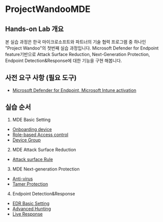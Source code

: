 # ProjectWandooMDE
## Hands-on Lab 개요
본 실습 과정은 한국 마이크로소프트와 파트너의 기술 협력 프로그램 중 하나인 "Project Wandoo"의 첫번째 실습 과정입니다. Microsoft Defender for Endpoint feature기반으로 Attack Surface Reduction, Next-Generation Protection, Endpoint Detection&Response에 대한 기능을 구현 해봅니다. 

## 사전 요구 사항 (필요 도구)

* [Microsoft Defender for Endpoint, Microsoft Intune activation](https://github.com/Kittiyayaong/ProjectWandooMDE/blob/main/MDE%20Lab%20%EC%82%AC%EC%A0%84%20%EC%A4%80%EB%B9%84%EC%82%AC%ED%95%AD.md)
  

## 실습 순서

1. MDE Basic Setting
  * [Onboarding device](https://github.com/Kittiyayaong/ProjectWandooModule1/blob/main/MDE%20Basic%20Setting-01.Onboarding%20Device.md)
  * [Role-based Access control](https://github.com/Kittiyayaong/ProjectWandooModule1/blob/main/MDE%20Basic%20Setting-02.RBAC.md)
  * [Device Group](https://github.com/Kittiyayaong/ProjectWandooModule1/blob/main/MDE%20Basic%20Setting-03.Device%20Group.md)
    
2. MDE Attack Surface Reduction
 * [Attack surface Rule](https://github.com/Kittiyayaong/ProjectWandooModule1/blob/main/MDE%20ASR-01.ASR%20Rule%26Policy.md)
   
3. MDE Next-generation Protection
* [Anti-virus](https://github.com/Kittiyayaong/ProjectWandooMDE/blob/main/MDE%20NGP-01.Anti-virus.md)
* [Tamer Protection](https://github.com/Kittiyayaong/ProjectWandooMDE/blob/main/MDE%20NGP-02.Tamper%20Protection.md)

4. Endpoint Detection&Response
* [EDR Basic Setting](https://github.com/Kittiyayaong/ProjectWandooMDE/blob/main/MDE%20EDR-01.EDR(Endpoint%20detection%20%26%20response).md)
* [Advanced Hunting](https://github.com/Kittiyayaong/ProjectWandooMDE/blob/main/MDE%20EDR-02.%20Advanced%20Hunting.md)
* [Live Response](https://github.com/Kittiyayaong/ProjectWandooMDE/blob/main/MDE%20EDR-03.%20Live%20Resonse.md)
